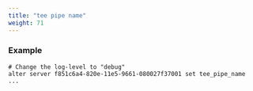 ```yaml
---
title: "tee pipe name"
weight: 71
---
```




### Example

    # Change the log-level to "debug"
    alter server f851c6a4-820e-11e5-9661-080027f37001 set tee_pipe_name ...
